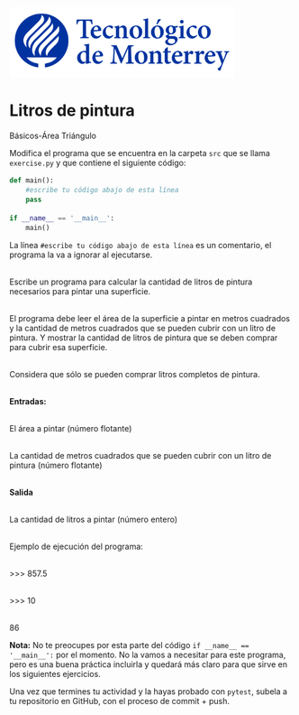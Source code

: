 ![Tec de Monterrey](../../images/logotecmty.png)
# Litros de pintura
Básicos-Área Triángulo

Modifica el programa que se encuentra en la carpeta `src` que se llama `exercise.py` y que contiene el siguiente código:

```python
def main():
    #escribe tu código abajo de esta línea
    pass

if __name__ == '__main__':
    main()
```

La línea `#escribe tu código abajo de esta línea` es un comentario, el programa la va a ignorar al ejecutarse.

<br>Escribe un programa para calcular la cantidad de litros de pintura necesarios para pintar una superficie.

<br>El programa debe leer el área de la superficie a pintar en metros cuadrados y la cantidad de metros cuadrados que se pueden cubrir con un litro de pintura. Y mostrar la cantidad de litros de pintura que se deben comprar para cubrir esa superficie.

<br>Considera que sólo se pueden comprar litros completos de pintura.

<br><b>Entradas:</b>

<br>El área a pintar (número flotante)

<br>La cantidad de metros cuadrados que se pueden cubrir con un litro de pintura (número flotante)

<br><b>Salida</b>

<br>La cantidad de litros a pintar (número entero)

<br>Ejemplo de ejecución del programa:

<br>>>> 857.5

<br>>>> 10

<br>86

**Nota:** No te preocupes por esta parte del código `if __name__ == '__main__':` por el momento. No la vamos a necesitar para este programa, pero es una buena práctica incluirla y quedará más claro para que sirve en los siguientes ejercicios.

Una vez que termines tu actividad y la hayas probado con `pytest`, subela a tu repositorio en GitHub, con el proceso de commit + push.

